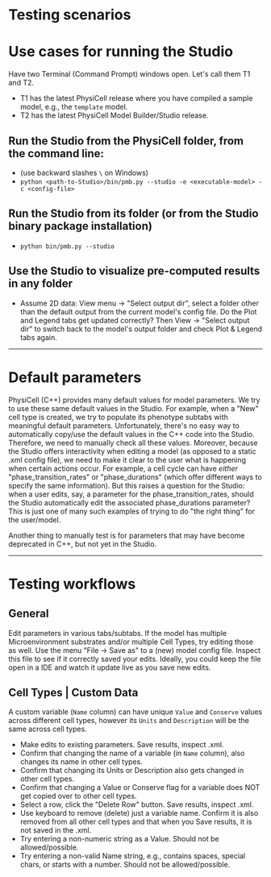 # Testing scenarios

# Use cases for running the Studio
Have two Terminal (Command Prompt) windows open. Let's call them T1 and T2. 
* T1 has the latest PhysiCell release where you have compiled a sample model, e.g., the `template` model.
* T2 has the latest PhysiCell Model Builder/Studio release.

## Run the Studio from the PhysiCell folder, from the command line:
* (use backward slashes `\` on Windows)
* `python <path-to-Studio>/bin/pmb.py --studio -e <executable-model> -c <config-file>`

## Run the Studio from its folder (or from the Studio binary package installation)
* `python bin/pmb.py --studio`

## Use the Studio to visualize pre-computed results in any folder

* Assume 2D data: View menu -> "Select output dir", select a folder other than the default output from the current model's config file. Do the Plot and Legend tabs get updated correctly? Then View -> "Select output dir" to switch back to the model's output folder and check Plot & Legend tabs again.

---
# Default parameters
 
 PhysiCell (C++) provides many default values for model parameters. We try to use these same default values in the Studio. For example, when a "New" cell type is created, we try to populate its phenotype subtabs with meaningful default parameters. Unfortunately, there's no easy way to automatically copy/use the default values in the C++ code into the Studio. Therefore, we need to manually check all these values. 
 Moreover, because the Studio offers interactivity when editing a model (as opposed to a static .xml config file), we need to make it clear to the user what is happening when certain actions occur. 
 For example, a cell cycle can have *either*  "phase_transition_rates" or "phase_durations" (which offer different ways to specify the same information). 
 But this raises a question for the Studio: when a user edits, say, a parameter for the phase_transition_rates, should the Studio automatically edit the associated phase_durations
 parameter? This is just one of many such examples of trying to do "the right thing" for the user/model.

 Another thing to manually test is for parameters that may have become deprecated in C++, but not yet in the Studio.

---
# Testing workflows

## General

Edit parameters in various tabs/subtabs. If the model has
multiple Microenvironment substrates and/or multiple Cell Types, try editing those as well.
Use the menu "File -> Save as" to a (new) model config file.
Inspect this file to see if it correctly saved your edits. Ideally, you could keep the file open
in a IDE and watch it update live as you save new edits.

## Cell Types | Custom Data

A custom variable (`Name` column) can have unique `Value` and `Conserve` values across different cell types, however
its `Units` and `Description` will be the same across cell types.

* Make edits to existing parameters. Save results, inspect .xml.
* Confirm that changing the name of a variable (in `Name` column), also changes its name in other cell types.
* Confirm that changing its Units or Description also gets changed in other cell types.
* Confirm that changing a Value or Conserve flag for a variable does NOT get copied over to other cell types.
* Select a row, click the "Delete Row" button. Save results, inspect .xml.
* Use keyboard to remove (delete) just a variable name. Confirm it is also removed from all other cell types and that when you Save results, it is not saved in the .xml.
* Try entering a non-numeric string as a Value. Should not be allowed/possible.
* Try entering a non-valid Name string, e.g., contains spaces, special chars, or starts with a number. Should not be allowed/possible.